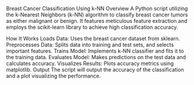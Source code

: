 Breast Cancer Classification Using k-NN
Overview
A Python script utilizing the k-Nearest Neighbors (k-NN) algorithm to classify breast cancer tumors as either malignant or benign. 
It features meticulous feature extraction and employs the scikit-learn library to achieve high classification accuracy.

How It Works
Loads Data: Uses the breast cancer dataset from sklearn.
Preprocesses Data: Splits data into training and test sets, and selects important features.
Trains Model: Implements k-NN classifier and fits it to the training data.
Evaluates Model: Makes predictions on the test data and calculates accuracy.
Visualizes Results: Plots accuracy metrics using matplotlib.
Output
The script will output the accuracy of the classification and a plot visualizing the performance.
